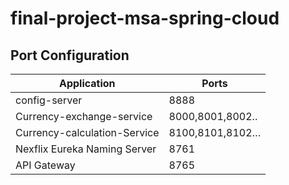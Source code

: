 # final-project-msa-spring-cloud

Port Configuration
---------------------------------------

|Application | Ports |
|------------|-------|
|config-server|	8888 |
|Currency-exchange-service|	8000,8001,8002..|
|Currency-calculation-Service|	8100,8101,8102…|
|Nexflix Eureka Naming Server|	8761|
|API Gateway|	8765|




